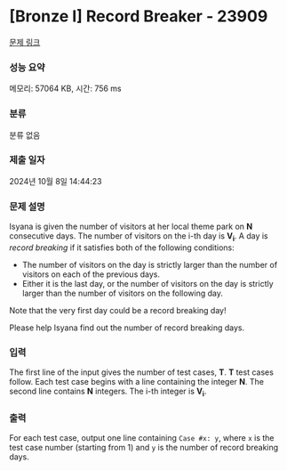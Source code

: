 # [Bronze I] Record Breaker - 23909 

[문제 링크](https://www.acmicpc.net/problem/23909) 

### 성능 요약

메모리: 57064 KB, 시간: 756 ms

### 분류

분류 없음

### 제출 일자

2024년 10월 8일 14:44:23

### 문제 설명

<p>Isyana is given the number of visitors at her local theme park on <b>N</b> consecutive days. The number of visitors on the i-th day is <b>V<sub>i</sub></b>. A day is <i>record breaking</i> if it satisfies both of the following conditions:</p>

<ul>
	<li>The number of visitors on the day is strictly larger than the number of visitors on each of the previous days.</li>
	<li>Either it is the last day, or the number of visitors on the day is strictly larger than the number of visitors on the following day.</li>
</ul>

<p>Note that the very first day could be a record breaking day!</p>

<p>Please help Isyana find out the number of record breaking days.</p>

### 입력 

 <p>The first line of the input gives the number of test cases, <b>T</b>. <b>T</b> test cases follow. Each test case begins with a line containing the integer <b>N</b>. The second line contains <b>N</b> integers. The i-th integer is <b>V<sub>i</sub></b>.</p>

### 출력 

 <p>For each test case, output one line containing <code>Case #x: y</code>, where <code>x</code> is the test case number (starting from 1) and <code>y</code> is the number of record breaking days.</p>

